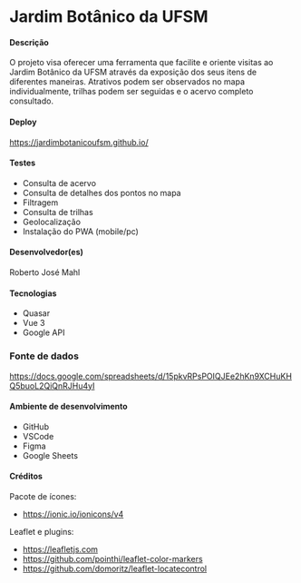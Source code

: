 # Jardim Botânico da UFSM

#### Descrição

O projeto visa oferecer uma ferramenta que facilite e oriente visitas ao Jardim Botânico da UFSM através da exposição dos seus itens de diferentes maneiras. 
Atrativos podem ser observados no mapa individualmente, trilhas podem ser seguidas e o acervo completo consultado.

#### Deploy

https://jardimbotanicoufsm.github.io/

#### Testes

- Consulta de acervo
- Consulta de detalhes dos pontos no mapa
- Filtragem
- Consulta de trilhas
- Geolocalização
- Instalação do PWA (mobile/pc)

#### Desenvolvedor(es)
Roberto José Mahl

#### Tecnologias

- Quasar
- Vue 3
- Google API

### Fonte de dados

https://docs.google.com/spreadsheets/d/15pkvRPsPOIQJEe2hKn9XCHuKHQ5buoL2QiQnRJHu4yI

#### Ambiente de desenvolvimento

- GitHub
- VSCode
- Figma
- Google Sheets

#### Créditos

Pacote de ícones:
- https://ionic.io/ionicons/v4

Leaflet e plugins:
- https://leafletjs.com
- https://github.com/pointhi/leaflet-color-markers
- https://github.com/domoritz/leaflet-locatecontrol
